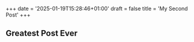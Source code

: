 +++
date = '2025-01-19T15:28:46+01:00'
draft = false
title = 'My Second Post'
+++
## Greatest Post Ever
